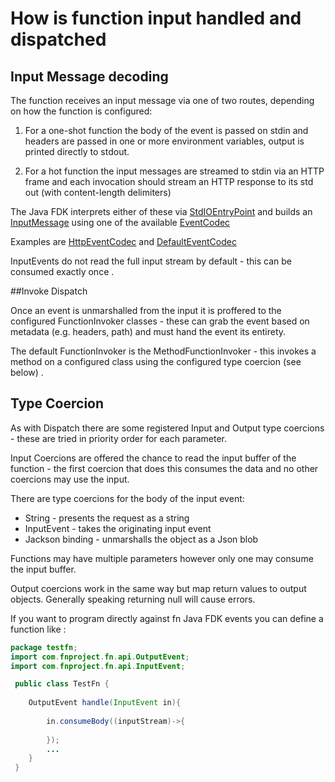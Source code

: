 # How is function input handled and dispatched

## Input Message decoding 
The function receives an input message via one of two routes, depending on how the function is configured: 

1. For a one-shot function the body of the event is passed on stdin and headers are passed in one or more environment variables, output is printed directly to stdout. 

2. For a hot function the input messages are streamed to stdin via an HTTP frame and each invocation should stream an HTTP response to its std out (with content-length delimiters)

The Java FDK interprets either of these via [StdIOEntryPoint](../../src/main/java/com.fnproject.fn/runtime/StdIOEntryPoint.java) and builds an [InputMessage](../../src/main/java/com.fnproject.fn/runtime/InputMessage.java)  using one of the available [EventCodec](../..//src/main/java/com.fnproject.fn/runtime/EventCodec.java)

Examples are [HttpEventCodec](../..//src/main/java/com.fnproject.fn/runtime/HttpEventCodec.java) and [DefaultEventCodec](../..//src/main/java/com.fnproject.fn/runtime/DefaultEventCodec.java)

InputEvents do not read the full  input stream by default - this can be consumed exactly once . 

##Invoke Dispatch 

Once an event is unmarshalled from the input  it is proffered to the configured FunctionInvoker classes - these can grab the event based on metadata (e.g. headers, path) and must hand the event its entirety. 

The default FunctionInvoker is the MethodFunctionInvoker  - this invokes a method on a configured class using the configured type coercion (see below) .

## Type Coercion 

As with Dispatch there are some registered Input and Output type coercions - these are tried in priority order for each parameter. 

Input Coercions are offered the chance to read the input buffer of the function - the first coercion that does this consumes the data and no other coercions may use the input. 

There are type coercions for the body of the input event: 

* String - presents the request as a string
* InputEvent - takes the originating input event 
* Jackson binding - unmarshalls the object as a Json blob


Functions may have multiple parameters however only one may consume the input buffer. 

Output coercions work in the same way but map return values to output objects. Generally speaking returning null will cause errors. 


If you want to program directly against fn Java FDK events you can define a function like :

```java
package testfn;
import com.fnproject.fn.api.OutputEvent;
import com.fnproject.fn.api.InputEvent;

 public class TestFn {
    
    OutputEvent handle(InputEvent in){
        
        in.consumeBody((inputStream)->{
            
        });
        ...
    }
 }
  
```
